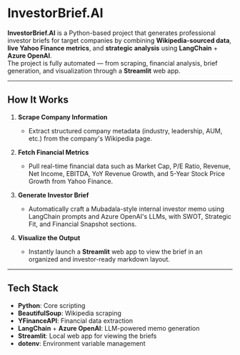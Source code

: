 # InvestorBrief.AI

**InvestorBrief.AI** is a Python-based project that generates professional investor briefs for target companies by combining **Wikipedia-sourced data**, **live Yahoo Finance metrics**, and **strategic analysis** using **LangChain** + **Azure OpenAI**.  
The project is fully automated — from scraping, financial analysis, brief generation, and visualization through a **Streamlit** web app.

---

## How It Works

1. **Scrape Company Information**  
   - Extract structured company metadata (industry, leadership, AUM, etc.) from the company's Wikipedia page.

2. **Fetch Financial Metrics**  
   - Pull real-time financial data such as Market Cap, P/E Ratio, Revenue, Net Income, EBITDA, YoY Revenue Growth, and 5-Year Stock Price Growth from Yahoo Finance.

3. **Generate Investor Brief**  
   - Automatically craft a Mubadala-style internal investor memo using LangChain prompts and Azure OpenAI's LLMs, with SWOT, Strategic Fit, and Financial Snapshot sections.

4. **Visualize the Output**  
   - Instantly launch a **Streamlit** web app to view the brief in an organized and investor-ready markdown layout.

---

## Tech Stack

- **Python**: Core scripting
- **BeautifulSoup**: Wikipedia scraping
- **YFinanceAPI**: Financial data extraction
- **LangChain** + **Azure OpenAI**: LLM-powered memo generation
- **Streamlit**: Local web app for viewing the briefs
- **dotenv**: Environment variable management
